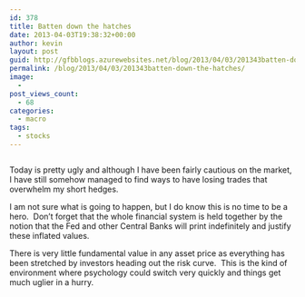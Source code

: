 ```yaml
---
id: 378
title: Batten down the hatches
date: 2013-04-03T19:38:32+00:00
author: kevin
layout: post
guid: http://gfbblogs.azurewebsites.net/blog/2013/04/03/201343batten-down-the-hatches/
permalink: /blog/2013/04/03/201343batten-down-the-hatches/
image:
  - 
post_views_count:
  - 68
categories:
  - macro
tags:
  - stocks
---
```

<img class="aligncenter" alt="" src="http://themacrotourist.com/blogs/iPhoto%20Apr%2003%2013.jpg" />

Today is pretty ugly and although I have been fairly cautious on the market, I have still somehow managed to find ways to have losing trades that overwhelm my short hedges.

I am not sure what is going to happen, but I do know this is no time to be a hero.  Don&#8217;t forget that the whole financial system is held together by the notion that the Fed and other Central Banks will print indefinitely and justify these inflated values.

There is very little fundamental value in any asset price as everything has been stretched by investors heading out the risk curve.  This is the kind of environment where psychology could switch very quickly and things get much uglier in a hurry.